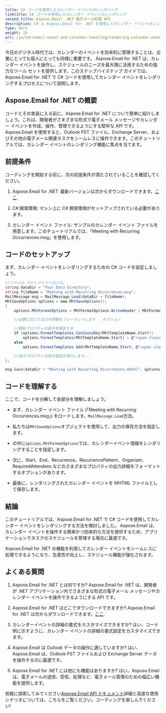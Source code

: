 ```yaml
---
title: C# コードを使用したカレンダー イベントのレンダリング
linktitle: C# コードを使用したカレンダー イベントのレンダリング
second_title: Aspose.Email .NET 電子メール処理 API
description: C# と Aspose.Email for .NET を使用してカレンダー イベントをレンダリングする方法を学びます。インタラクティブなスケジュールを簡単に作成できます。
type: docs
weight: 15
url: /ja/net/email-event-and-calendar-handling/rendering-calendar-events-using-csharp-code/
---
```



今日のデジタル時代では、カレンダーのイベントを効率的に管理することは、企業にとっても個人にとっても同様に重要です。 Aspose.Email for .NET は、カレンダー イベントを操作し、スケジュールのニーズを最大限に活用するための強力なツール セットを提供します。このステップバイステップ ガイドでは、Aspose.Email for .NET で C# コードを使用してカレンダー イベントをレンダリングするプロセスについて説明します。

## Aspose.Email for .NET の概要

コードとその実装に入る前に、Aspose.Email for .NET について簡単に紹介しましょう。これは、開発者がさまざまな形式で電子メール メッセージやカレンダー イベントを作成、操作、管理できるようにする堅牢な API です。 Aspose.Email を使用すると、Outlook PST ファイル、Exchange Server、およびその他の電子メール関連タスクをシームレスに操作できます。このチュートリアルでは、カレンダー イベントのレンダリング機能に焦点を当てます。

## 前提条件

コーディングを開始する前に、次の前提条件が満たされていることを確認してください。

1.  Aspose.Email for .NET: 最新バージョンは次からダウンロードできます。[ここ](https://releases.aspose.com/email/net/).

2. C# 開発環境: マシン上に C# 開発環境がセットアップされている必要があります。

3. カレンダー イベント ファイル: サンプルのカレンダー イベント ファイルを用意します。このチュートリアルでは、「Meeting with Recurring Occurrences.msg」を使用します。

## コードのセットアップ

まず、カレンダー イベントをレンダリングするための C# コードを設定しましょう。

```csharp
//ファイル ディレクトリへのパス。
string dataDir = "Your Data Directory";
string fileName = "Meeting with Recurring Occurrences.msg";
MailMessage msg = MailMessage.Load(dataDir + fileName);
MhtSaveOptions options = new MhtSaveOptions();
{
    options.MhtFormatOptions = MhtFormatOptions.WriteHeader | MhtFormatOptions.RenderCalendarEvent;

    //必要に応じて出力の詳細をフォーマットします - オプション

    //開始プロパティの表示を設定する
    if (options.FormatTemplates.ContainsKey(MhtTemplateName.Start))
        options.FormatTemplates[MhtTemplateName.Start] = @"<span class='headerLineTitle'>Start:</span><span class='headerLineText'>{0}</span><br/>"; 
    else
        options.FormatTemplates.Add(MhtTemplateName.Start, @"<span class='headerLineTitle'>Start:</span><span class='headerLineText'>{0}</span><br/>");

    //他のプロパティの表示設定を続行します...
};

msg.Save(dataDir + "Meeting with Recurring Occurrences.mhtml", options);
```

## コードを理解する

ここで、コードを分解して各部分を理解しましょう。

- まず、カレンダー イベント ファイル (「Meeting with Recurring Occurrences.msg」) をロードします。`MailMessage.Load`方法。

- 私たちは`MhtSaveOptions`オブジェクトを使用して、出力の保存方法を指定します。

- の中に`options.MhtFormatOptions`では、カレンダーイベント情報をレンダリングすることを指定します。

- 次に、Start、End、Recurrence、RecurrencePattern、Organizer、RequiredAttendees などのさまざまなプロパティの出力詳細をフォーマットするオプションがあります。

- 最後に、レンダリングされたカレンダー イベントを MHTML ファイルとして保存します。

## 結論

このチュートリアルでは、Aspose.Email for .NET で C# コードを使用してカレンダー イベントをレンダリングする方法を検討しました。 Aspose.Email は、カレンダー イベントを操作する簡単かつ効率的な方法を提供するため、アプリケーションでタスクのスケジュールを管理する場合に最適です。

Aspose.Email for .NET の機能を利用してカレンダー イベントをシームレスに処理できるようになり、生産性が向上し、スケジュール機能が強化されます。

## よくある質問

1. Aspose.Email for .NET とは何ですか?
   Aspose.Email for .NET は、開発者が .NET アプリケーション内でさまざまな形式の電子メール メッセージやカレンダー イベントを操作できるようにする API です。

2. Aspose.Email for .NET はどこでダウンロードできますか?
    Aspose.Email for .NET は次からダウンロードできます。[ここ](https://releases.aspose.com/email/net/).

3. カレンダーイベントの詳細の書式をカスタマイズできますか?
   はい、コード例に示すように、カレンダー イベントの詳細の書式設定をカスタマイズできます。

4. Aspose.Email は Outlook データの操作に適していますか?
   はい、Aspose.Email は、Outlook PST ファイルおよび Exchange Server データを操作するのに最適です。

5. Aspose.Email for .NET には他にも機能はありますか?
   はい。Aspose.Email は、電子メールの送信、受信、処理など、電子メール管理のための幅広い機能を提供します。

気軽に探索してみてください[Aspose.Email API ドキュメント](https://reference.aspose.com/email/net/)詳細と高度な使用シナリオについては、こちらをご覧ください。コーディングを楽しんでください!